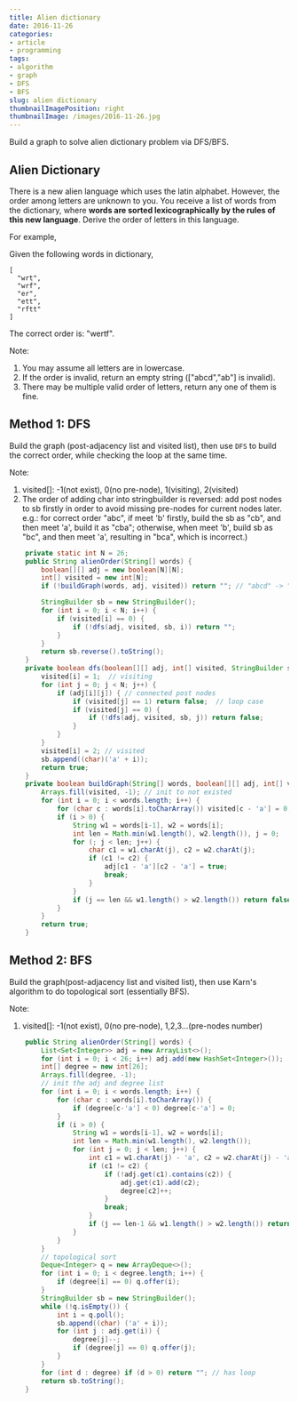 ```yaml
---
title: Alien dictionary
date: 2016-11-26
categories:
- article
- programming
tags:
- algorithm
- graph
- DFS
- BFS
slug: alien dictionary
thumbnailImagePosition: right
thumbnailImage: /images/2016-11-26.jpg
---
```


Build a graph to solve alien dictionary problem via DFS/BFS.
<!--more-->

## Alien Dictionary

There is a new alien language which uses the latin alphabet. However, the order among letters are unknown to you. You receive a list of words from the dictionary, where **words are sorted lexicographically by the rules of this new language**. Derive the order of letters in this language.

For example, 

Given the following words in dictionary,

```
[
  "wrt",
  "wrf",
  "er",
  "ett",
  "rftt"
]
```

The correct order is: "wertf".

Note:

1. You may assume all letters are in lowercase.
2. If the order is invalid, return an empty string (["abcd","ab"] is invalid).
3. There may be multiple valid order of letters, return any one of them is fine.

## Method 1: DFS

Build the graph (post-adjacency list and visited list), then use `DFS` to build the correct order, while checking the loop at the same time.

Note:

1. visited[]: -1(not exist), 0(no pre-node), 1(visiting), 2(visited)
2. The order of adding char into stringbuilder is reversed: add post nodes to sb firstly in order to avoid missing pre-nodes for current nodes later. e.g.: for correct order "abc", if meet 'b' firstly, build the sb as "cb", and then meet 'a', build it as "cba"; otherwise, when meet 'b', build sb as "bc", and then meet 'a', resulting in "bca", which is incorrect.)


```java
    private static int N = 26;
    public String alienOrder(String[] words) {
        boolean[][] adj = new boolean[N][N];
        int[] visited = new int[N];
        if (!buildGraph(words, adj, visited)) return ""; // "abcd" -> "ab"

        StringBuilder sb = new StringBuilder();
        for (int i = 0; i < N; i++) {
            if (visited[i] == 0) {
                if (!dfs(adj, visited, sb, i)) return "";
            }
        }
        return sb.reverse().toString();
    }
    private boolean dfs(boolean[][] adj, int[] visited, StringBuilder sb, int i) {
        visited[i] = 1;  // visiting
        for (int j = 0; j < N; j++) {
            if (adj[i][j]) { // connected post nodes
                if (visited[j] == 1) return false;  // loop case
                if (visited[j] == 0) {
                    if (!dfs(adj, visited, sb, j)) return false;
                }
            }
        }
        visited[i] = 2; // visited
        sb.append((char)('a' + i));
        return true;
    }        
    private boolean buildGraph(String[] words, boolean[][] adj, int[] visited) {
        Arrays.fill(visited, -1); // init to not existed
        for (int i = 0; i < words.length; i++) {
            for (char c : words[i].toCharArray()) visited[c - 'a'] = 0;
            if (i > 0) {
                String w1 = words[i-1], w2 = words[i];
                int len = Math.min(w1.length(), w2.length()), j = 0;
                for (; j < len; j++) {
                    char c1 = w1.charAt(j), c2 = w2.charAt(j);
                    if (c1 != c2) {
                        adj[c1 - 'a'][c2 - 'a'] = true;
                        break;
                    }
                }
                if (j == len && w1.length() > w2.length()) return false; // "abcd" -> "ab"
            }
        }
        return true;
    }
```

## Method 2: BFS

Build the graph(post-adjacency list and visited list), then use Karn's algorithm to do topological sort (essentially BFS).

Note:

1. visited[]: -1(not exist), 0(no pre-node), 1,2,3...(pre-nodes number)

```java
    public String alienOrder(String[] words) {
        List<Set<Integer>> adj = new ArrayList<>();
        for (int i = 0; i < 26; i++) adj.add(new HashSet<Integer>());
        int[] degree = new int[26];
        Arrays.fill(degree, -1);
        // init the adj and degree list
        for (int i = 0; i < words.length; i++) {
            for (char c : words[i].toCharArray()) {
                if (degree[c-'a'] < 0) degree[c-'a'] = 0;
            }
            if (i > 0) {
                String w1 = words[i-1], w2 = words[i];
                int len = Math.min(w1.length(), w2.length());
                for (int j = 0; j < len; j++) {
                    int c1 = w1.charAt(j) - 'a', c2 = w2.charAt(j) - 'a';
                    if (c1 != c2) {
                        if (!adj.get(c1).contains(c2)) {
                            adj.get(c1).add(c2);
                            degree[c2]++;
                        }
                        break;
                    }
                    if (j == len-1 && w1.length() > w2.length()) return ""; // "abcd" -> "ab"   
                }
            }
        }
        // topological sort
        Deque<Integer> q = new ArrayDeque<>();
        for (int i = 0; i < degree.length; i++) {
            if (degree[i] == 0) q.offer(i);
        }
        StringBuilder sb = new StringBuilder();
        while (!q.isEmpty()) {
            int i = q.poll();
            sb.append((char) ('a' + i));
            for (int j : adj.get(i)) {
                degree[j]--;
                if (degree[j] == 0) q.offer(j);
            }
        }
        for (int d : degree) if (d > 0) return ""; // has loop
        return sb.toString();
    }
```